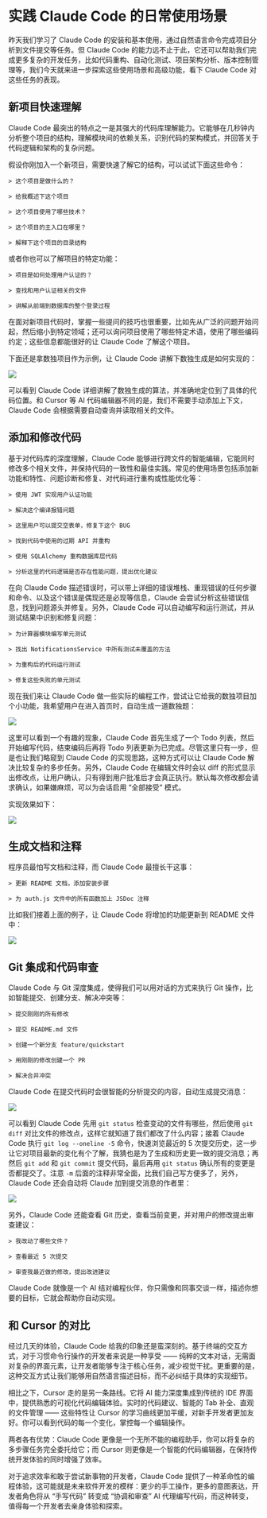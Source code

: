 # 实践 Claude Code 的日常使用场景

昨天我们学习了 Claude Code 的安装和基本使用，通过自然语言命令完成项目分析到文件提交等任务。但 Claude Code 的能力远不止于此，它还可以帮助我们完成更多复杂的开发任务，比如代码重构、自动化测试、项目架构分析、版本控制管理等，我们今天就来进一步探索这些使用场景和高级功能，看下 Claude Code 对这些任务的表现。

## 新项目快速理解

Claude Code 最突出的特点之一是其强大的代码库理解能力。它能够在几秒钟内分析整个项目的结构，理解模块间的依赖关系，识别代码的架构模式，并回答关于代码逻辑和架构的复杂问题。

假设你刚加入一个新项目，需要快速了解它的结构，可以试试下面这些命令：

```
> 这个项目是做什么的？

> 给我概述下这个项目

> 这个项目使用了哪些技术？

> 这个项目的主入口在哪里？

> 解释下这个项目的目录结构
```

或者你也可以了解项目的特定功能：

```
> 项目是如何处理用户认证的？

> 查找和用户认证相关的文件

> 讲解从前端到数据库的整个登录过程
```

在面对新项目代码时，掌握一些提问的技巧也很重要，比如先从广泛的问题开始问起，然后缩小到特定领域；还可以询问项目使用了哪些特定术语，使用了哪些编码约定；这些信息都能很好的让 Claude Code 了解这个项目。

下面还是拿数独项目作为示例，让 Claude Code 讲解下数独生成是如何实现的：

![](./images/understand-code-base.png)

可以看到 Claude Code 详细讲解了数独生成的算法，并准确地定位到了具体的代码位置。和 Cursor 等 AI 代码编辑器不同的是，我们不需要手动添加上下文，Claude Code 会根据需要自动查询并读取相关的文件。

## 添加和修改代码

基于对代码库的深度理解，Claude Code 能够进行跨文件的智能编辑，它能同时修改多个相关文件，并保持代码的一致性和最佳实践。常见的使用场景包括添加新功能和特性、问题诊断和修复、对代码进行重构或性能优化等：

```
> 使用 JWT 实现用户认证功能

> 解决这个编译报错问题

> 这里用户可以提交空表单，修复下这个 BUG

> 找到代码中使用的过期 API 并重构

> 使用 SQLAlchemy 重构数据库层代码

> 分析这里的代码逻辑是否存在性能问题，提出优化建议
```

在向 Claude Code 描述错误时，可以带上详细的错误堆栈、重现错误的任何步骤和命令、以及这个错误是偶现还是必现等信息，Claude 会尝试分析这些错误信息，找到问题源头并修复。另外，Claude Code 可以自动编写和运行测试，并从测试结果中识别和修复问题：

```
> 为计算器模块编写单元测试

> 找出 NotificationsService 中所有测试未覆盖的方法

> 为重构后的代码运行测试

> 修复这些失败的单元测试
```

现在我们来让 Claude Code 做一些实际的编程工作，尝试让它给我的数独项目加个小功能，我希望用户在进入首页时，自动生成一道数独题：

![](./images/new-features.png)

这里可以看到一个有趣的现象，Claude Code 首先生成了一个 Todo 列表，然后开始编写代码，结束编码后再将 Todo 列表更新为已完成。尽管这里只有一步，但是也让我们略窥到 Claude Code 的实现思路，这种方式可以让 Claude Code 解决比较复杂的多步任务。另外，Claude Code 在编辑文件时会以 diff 的形式显示出修改点，让用户确认，只有得到用户批准后才会真正执行。默认每次修改都会请求确认，如果嫌麻烦，可以为会话启用 ”全部接受” 模式。

实现效果如下：

![](./images/sudoku-home.png)

## 生成文档和注释

程序员最怕写文档和注释，而 Claude Code 最擅长干这事：

```
> 更新 README 文档，添加安装步骤

> 为 auth.js 文件中的所有函数加上 JSDoc 注释
```

比如我们接着上面的例子，让 Claude Code 将增加的功能更新到 README 文件中：

![](./images/update-readme.png)

## Git 集成和代码审查

Claude Code 与 Git 深度集成，使得我们可以用对话的方式来执行 Git 操作，比如智能提交、创建分支、解决冲突等：

```
> 提交刚刚的所有修改

> 提交 README.md 文件

> 创建一个新分支 feature/quickstart

> 用刚刚的修改创建一个 PR

> 解决合并冲突
```

Claude Code 在提交代码时会很智能的分析提交的内容，自动生成提交消息：

![](./images/git-commit.png)

可以看到 Claude Code 先用 `git status` 检查变动的文件有哪些，然后使用 `git diff` 对比文件的修改点，这样它就知道了我们都改了什么内容；接着 Claude Code 执行 `git log --oneline -5` 命令，快速浏览最近的 5 次提交历史，这一步让它对项目最新的变化有个了解，我猜也是为了生成和历史更一致的提交消息；再然后 `git add` 和 `git commit` 提交代码，最后再用 `git status` 确认所有的变更是否都提交了。注意 `-m` 后面的注释非常全面，比我们自己写方便多了，另外，Claude Code 还会自动将 Claude 加到提交消息的作者里：

![](./images/git-commit-message.png)

另外，Claude Code 还能查看 Git 历史，查看当前变更，并对用户的修改提出审查建议：

```
> 我改动了哪些文件？

> 查看最近 5 次提交

> 审查我最近做的修改，提出改进建议
```

Claude Code 就像是一个 AI 结对编程伙伴，你只需像和同事交谈一样，描述你想要的目标，它就会帮助你自动实现。

## 和 Cursor 的对比

经过几天的体验，Claude Code 给我的印象还是蛮深刻的。基于终端的交互方式，对于习惯命令行操作的开发者来说是一种享受 —— 纯粹的文本对话，无需面对复杂的界面元素，让开发者能够专注于核心任务，减少视觉干扰。更重要的是，这种交互方式让我们能够用自然语言描述目标，而不必纠结于具体的实现细节。

相比之下，Cursor 走的是另一条路线。它将 AI 能力深度集成到传统的 IDE 界面中，提供熟悉的可视化代码编辑体验。实时的代码建议、智能的 Tab 补全、直观的文件管理 —— 这些特性让 Cursor 的学习曲线更加平缓，对新手开发者更加友好。你可以看到代码的每一个变化，掌控每一个编辑操作。

两者各有优势：Claude Code 更像是一个无所不能的编程助手，你可以将复杂的多步骤任务完全委托给它；而 Cursor 则更像是一个智能的代码编辑器，在保持传统开发体验的同时增强了效率。

对于追求效率和敢于尝试新事物的开发者，Claude Code 提供了一种革命性的编程体验，这可能就是未来软件开发的模样：更少的手工操作，更多的意图表达，开发者角色将从 “手写代码” 转变成 “协调和审查” AI 代理编写代码，而这种转变，值得每一个开发者去亲身体验和探索。

